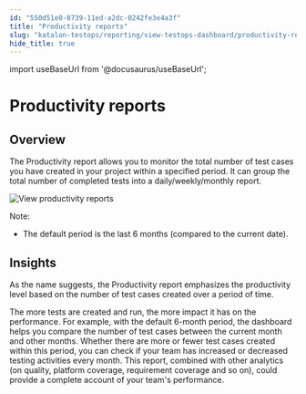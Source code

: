 ```yaml
---
id: "550d51e0-0739-11ed-a2dc-0242fe3e4a3f"
title: "Productivity reports"
slug: "katalon-testops/reporting/view-testops-dashboard/productivity-reports"
hide_title: true
---
```

import useBaseUrl from '@docusaurus/useBaseUrl';


# <a id="id_dashboard-productivity" class="anchor_top_offset"/><a id="ariaid-title1" class="anchor_top_offset"/>Productivity reports


## Overview

<p xmlns="http://www.w3.org/1999/xhtml" className="p">The <span className="ph uicontrol">Productivity</span> report allows you to monitor the total number of test cases you have created in your project within a specified period. It can group the total number of completed tests into a daily/weekly/monthly report.</p> 
<p xmlns="http://www.w3.org/1999/xhtml" className="p"><img className="image" src={useBaseUrl("/6657e5e0-0d98-11ed-a2dc-0242fe3e4a3f.png")} alt="View productivity reports" /></p> 
<div xmlns="http://www.w3.org/1999/xhtml" className="p"><div className="note note note_note"><span className="note__title">Note:</span> <ul className="ul"><li className="li"><p className="p">The default period is the last 6 months (compared to the current date).</p></li></ul></div></div>

## Insights

<p xmlns="http://www.w3.org/1999/xhtml" className="p"> </p> 
<p xmlns="http://www.w3.org/1999/xhtml" className="p">As the name suggests, the <span className="ph uicontrol">Productivity</span> report emphasizes the productivity level based on the number of test cases created over a period of time.</p> 
    
<p xmlns="http://www.w3.org/1999/xhtml" className="p">The more tests are created and run, the more impact it has on the performance. For example, with the default 6-month period, the dashboard helps you compare the number of test cases between the current month and other months. Whether there are more or fewer test cases created within this period, you can check if your team has increased or decreased testing activities every month. This report, combined with other analytics (on quality, platform coverage, requirement coverage and so on), could provide a complete account of your team's performance.</p> 
